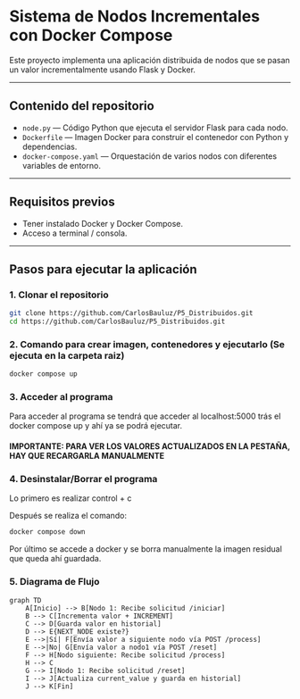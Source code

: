 # Sistema de Nodos Incrementales con Docker Compose

Este proyecto implementa una aplicación distribuida de nodos que se pasan un valor incrementalmente usando Flask y Docker.

---

## Contenido del repositorio

- `node.py` — Código Python que ejecuta el servidor Flask para cada nodo.
- `Dockerfile` — Imagen Docker para construir el contenedor con Python y dependencias.
- `docker-compose.yaml` — Orquestación de varios nodos con diferentes variables de entorno.

---

## Requisitos previos

- Tener instalado Docker y Docker Compose.
- Acceso a terminal / consola.

---

## Pasos para ejecutar la aplicación

### 1. Clonar el repositorio 

```bash
git clone https://github.com/CarlosBauluz/P5_Distribuidos.git
cd https://github.com/CarlosBauluz/P5_Distribuidos.git
```
### 2. Comando para crear imagen, contenedores y ejecutarlo (Se ejecuta en la carpeta raiz)

```bash
docker compose up
```
### 3. Acceder al programa

Para acceder al programa se tendrá que acceder al localhost:5000 trás el docker compose up y ahí ya se podrá ejecutar.
#### IMPORTANTE: PARA VER LOS VALORES ACTUALIZADOS EN LA PESTAÑA, HAY QUE RECARGARLA MANUALMENTE

### 4. Desinstalar/Borrar el programa

Lo primero es realizar control + c

Después se realiza el comando: 

```bash
docker compose down
```
Por último se accede a docker y se borra manualmente la imagen residual que queda ahí guardada.

### 5. Diagrama de Flujo

```mermaid
graph TD
    A[Inicio] --> B[Nodo 1: Recibe solicitud /iniciar]
    B --> C[Incrementa valor + INCREMENT]
    C --> D[Guarda valor en historial]
    D --> E{NEXT_NODE existe?}
    E -->|Sí| F[Envía valor a siguiente nodo vía POST /process]
    E -->|No| G[Envía valor a nodo1 vía POST /reset]
    F --> H[Nodo siguiente: Recibe solicitud /process]
    H --> C
    G --> I[Nodo 1: Recibe solicitud /reset]
    I --> J[Actualiza current_value y guarda en historial]
    J --> K[Fin]
```
